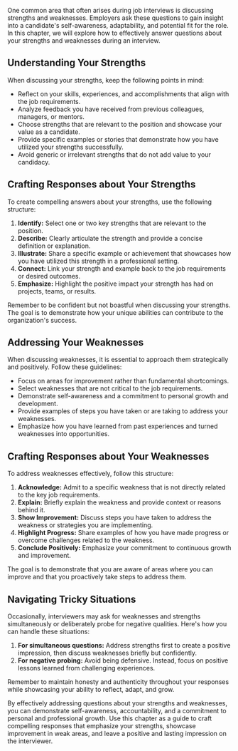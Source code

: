 
One common area that often arises during job interviews is discussing strengths and weaknesses. Employers ask these questions to gain insight into a candidate's self-awareness, adaptability, and potential fit for the role. In this chapter, we will explore how to effectively answer questions about your strengths and weaknesses during an interview.

**Understanding Your Strengths**
--------------------------------

When discussing your strengths, keep the following points in mind:

* Reflect on your skills, experiences, and accomplishments that align with the job requirements.
* Analyze feedback you have received from previous colleagues, managers, or mentors.
* Choose strengths that are relevant to the position and showcase your value as a candidate.
* Provide specific examples or stories that demonstrate how you have utilized your strengths successfully.
* Avoid generic or irrelevant strengths that do not add value to your candidacy.

**Crafting Responses about Your Strengths**
-------------------------------------------

To create compelling answers about your strengths, use the following structure:

1. **Identify:** Select one or two key strengths that are relevant to the position.
2. **Describe:** Clearly articulate the strength and provide a concise definition or explanation.
3. **Illustrate:** Share a specific example or achievement that showcases how you have utilized this strength in a professional setting.
4. **Connect:** Link your strength and example back to the job requirements or desired outcomes.
5. **Emphasize:** Highlight the positive impact your strength has had on projects, teams, or results.

Remember to be confident but not boastful when discussing your strengths. The goal is to demonstrate how your unique abilities can contribute to the organization's success.

**Addressing Your Weaknesses**
------------------------------

When discussing weaknesses, it is essential to approach them strategically and positively. Follow these guidelines:

* Focus on areas for improvement rather than fundamental shortcomings.
* Select weaknesses that are not critical to the job requirements.
* Demonstrate self-awareness and a commitment to personal growth and development.
* Provide examples of steps you have taken or are taking to address your weaknesses.
* Emphasize how you have learned from past experiences and turned weaknesses into opportunities.

**Crafting Responses about Your Weaknesses**
--------------------------------------------

To address weaknesses effectively, follow this structure:

1. **Acknowledge:** Admit to a specific weakness that is not directly related to the key job requirements.
2. **Explain:** Briefly explain the weakness and provide context or reasons behind it.
3. **Show Improvement:** Discuss steps you have taken to address the weakness or strategies you are implementing.
4. **Highlight Progress:** Share examples of how you have made progress or overcome challenges related to the weakness.
5. **Conclude Positively:** Emphasize your commitment to continuous growth and improvement.

The goal is to demonstrate that you are aware of areas where you can improve and that you proactively take steps to address them.

**Navigating Tricky Situations**
--------------------------------

Occasionally, interviewers may ask for weaknesses and strengths simultaneously or deliberately probe for negative qualities. Here's how you can handle these situations:

1. **For simultaneous questions:** Address strengths first to create a positive impression, then discuss weaknesses briefly but confidently.
2. **For negative probing:** Avoid being defensive. Instead, focus on positive lessons learned from challenging experiences.

Remember to maintain honesty and authenticity throughout your responses while showcasing your ability to reflect, adapt, and grow.

By effectively addressing questions about your strengths and weaknesses, you can demonstrate self-awareness, accountability, and a commitment to personal and professional growth. Use this chapter as a guide to craft compelling responses that emphasize your strengths, showcase improvement in weak areas, and leave a positive and lasting impression on the interviewer.
